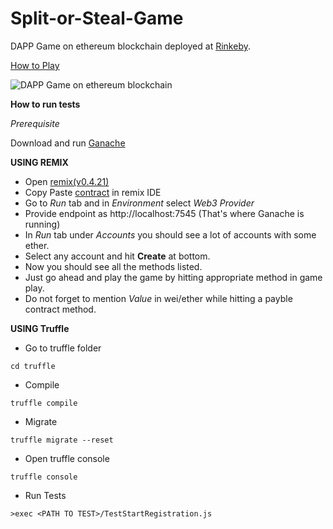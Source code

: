 # Split-or-Steal-Game

DAPP Game on ethereum blockchain deployed at [Rinkeby](https://rinkeby.etherscan.io/address/0x2ac77fe38e7be6f3d15f797594aa8d03d8810cea#code).

[How to Play](http://showmeyourcode.github.io/Split-or-Steal-Game/#about)

![DAPP Game on ethereum blockchain](https://imgur.com/YIWkulG.jpg)

**How to run tests**

_Prerequisite_

Download and run [Ganache](http://truffleframework.com/ganache/)

**USING REMIX**

* Open [remix(v0.4.21)](http://remix.ethereum.org/#optimize=false&version=soljson-v0.4.21+commit.dfe3193c.js)
* Copy Paste [contract](https://github.com/showmeyourcode/Split-or-Steal-Game/blob/master/truffle/contracts/SplitStealContractV2.sol) in remix IDE
* Go to _Run_ tab and in _Environment_ select _Web3 Provider_
* Provide endpoint as http://localhost:7545 (That's where Ganache is running)
* In _Run_ tab under _Accounts_ you should see a lot of accounts with some ether.
* Select any account and hit **Create** at bottom.
* Now you should see all the methods listed.
* Just go ahead and play the game by hitting appropriate method in game play.
* Do not forget to mention _Value_ in wei/ether while hitting a payble contract method.

**USING Truffle**

* Go to truffle folder

```shell
cd truffle
```

* Compile

```shell
truffle compile
```

* Migrate

```shell
truffle migrate --reset
```

* Open truffle console

```shell
truffle console
```

* Run Tests

```shell
>exec <PATH TO TEST>/TestStartRegistration.js
```
